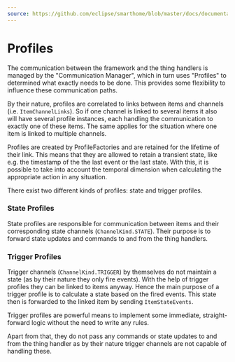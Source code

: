 ```yaml
---
source: https://github.com/eclipse/smarthome/blob/master/docs/documentation/concepts/profiles.md
---
```


# Profiles

The communication between the framework and the thing handlers is managed by the "Communication Manager", which in turn uses "Profiles"  to determined what exactly needs to be done. This provides some flexibility to influence these communication paths.

By their nature, profiles are correlated to links between items and channels (i.e. `ItemChannelLinks`). So if one channel is linked to several items it also will have several profile instances, each handling the communication to exactly one of these items. The same applies for the situation where one item is linked to multiple channels. 

Profiles are created by ProfileFactories and are retained for the lifetime of their link. This means that they are allowed to retain a transient state, like e.g. the timestamp of the the last event or the last state. With this, it is possible to take into account the temporal dimension when calculating the appropriate action in any situation.

There exist two different kinds of profiles: state and trigger profiles.

### State Profiles

State profiles are responsible for communication between items and their corresponding state channels (`ChannelKind.STATE`). Their purpose is to forward state updates and commands to and from the thing handlers.

### Trigger Profiles

Trigger channels (`ChannelKind.TRIGGER`) by themselves do not maintain a state (as by their nature they only fire events). With the help of trigger profiles they can be linked to items anyway. Hence the main purpose of a trigger profile is to calculate a state based on the fired events. This state then is forwarded to the linked item by sending `ItemStateEvents`. 

Trigger profiles are powerful means to implement some immediate, straight-forward logic without the need to write any rules. 

Apart from that, they do not pass any commands or state updates to and from the thing handler as by their nature trigger channels are not capable of handling these.

<DocPreviousVersions/>
<EditPageLink/>
